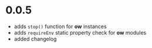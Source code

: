 # 0.0.5

- adds ```stop()``` function for **ow** instances
- adds ```requireEnv``` static property check for **ow** modules
- added changelog
